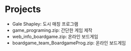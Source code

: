# Projects

- Gale Shapley: 도시 매칭 프로그램
- game_programing.zip: 간단한 게임 제작
- web_info_boardgame.zip: 온라인 보드게임
- boardgame_team_BoardgameProg.zip: 온라인 보드게임
